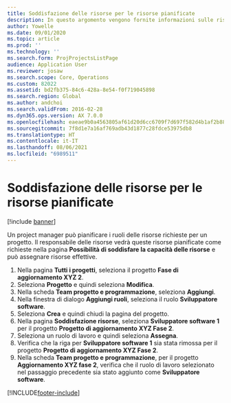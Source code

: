 ```yaml
---
title: Soddisfazione delle risorse per le risorse pianificate
description: In questo argomento vengono fornite informazioni sulle risorse pianificate di un progetto.
author: Yowelle
ms.date: 09/01/2020
ms.topic: article
ms.prod: ''
ms.technology: ''
ms.search.form: ProjProjectsListPage
audience: Application User
ms.reviewer: josaw
ms.search.scope: Core, Operations
ms.custom: 82022
ms.assetid: bd2fb375-84c6-428a-8e54-f0f719045898
ms.search.region: Global
ms.author: andchoi
ms.search.validFrom: 2016-02-28
ms.dyn365.ops.version: AX 7.0.0
ms.openlocfilehash: eaeae9b0a4563805af61d20d6cc6709f7d697f582d4b1af2b883b292ac482af5
ms.sourcegitcommit: 7f8d1e7a16af769adb43d1877c28fdce53975db8
ms.translationtype: HT
ms.contentlocale: it-IT
ms.lasthandoff: 08/06/2021
ms.locfileid: "6989511"
---
```

# <a name="resource-fulfillment-for-planned-resources"></a>Soddisfazione delle risorse per le risorse pianificate

[!include [banner](../includes/banner.md)]

Un project manager può pianificare i ruoli delle risorse richieste per un progetto. Il responsabile delle risorse vedrà queste risorse pianificate come richieste nella pagina **Possibilità di soddisfare la capacità delle risorse** e può assegnare risorse effettive.

1. Nella pagina **Tutti i progetti**, seleziona il progetto **Fase di aggiornamento XYZ 2**.
2. Seleziona **Progetto** e quindi seleziona **Modifica**.
3. Nella scheda **Team progetto e programmazione**, seleziona **Aggiungi**.
4. Nella finestra di dialogo **Aggiungi ruoli**, seleziona il ruolo **Sviluppatore software**.
5. Seleziona **Crea** e quindi chiudi la pagina del progetto.
6. Nella pagina **Soddisfazione risorse**, seleziona **Sviluppatore software 1** per il progetto **Progetto di aggiornamento XYZ Fase 2**.
7. Seleziona un ruolo di lavoro e quindi seleziona **Assegna**.
8. Verifica che la riga per **Sviluppatore software 1** sia stata rimossa per il progetto **Progetto di aggiornamento XYZ Fase 2**.
9. Nella scheda **Team progetto e programmazione**, per il progetto **Aggiornamento XYZ fase 2**, verifica che il ruolo di lavoro selezionato nel passaggio precedente sia stato aggiunto come **Sviluppatore software**.


[!INCLUDE[footer-include](../includes/footer-banner.md)]